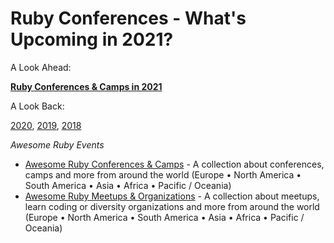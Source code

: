 # Ruby Conferences - What's Upcoming in 2021?

A Look Ahead:

[**Ruby Conferences & Camps in 2021**](2021.md)

A Look Back:

[2020](2020.md), [2019](2019.md), [2018](2018.md)



_Awesome Ruby Events_

- [Awesome Ruby Conferences & Camps](conferences) - A collection about conferences, camps and more from around the world (Europe • North America • South America • Asia • Africa • Pacific / Oceania)
- [Awesome Ruby Meetups & Organizations](https://planetruby.github.io/meetups) - A collection about meetups, learn coding or diversity organizations and more from around the world (Europe • North America • South America • Asia • Africa • Pacific / Oceania)

